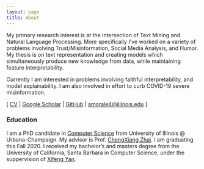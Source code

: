 ```yaml
---
layout: page
title: About
---
```

My primary research interest is at the intersection of Text Mining and Natural Language Processing. 
More specifically I've worked on a variety of problems involving Trust/Misinformation, Social Media Analysis, and Humor.  My thesis is on text representation and creating models which simultaneously produce new knowledge from data, while maintaining feature interpretability.

Currently I am interested in problems involving faithful interpretability, and model explainability. I am also involved in effort to curb COVID-19 severe misinformation.   

\[ [CV](cv.pdf) \| [Google Scholar](https://scholar.google.com/citations?hl=en&user=k35br0sAAAAJ) \| [GitHub](https://github.com/amorale4)  \|  [amorale4@illinois.edu](mailto:amorale4@illinois.edu) \]

### Education

I am a PhD candidate in [Computer Science](https://cs.illinois.edu/) from University of Illinois @ Urbana-Champaign. My advisor is Prof. [ChengXiang Zhai](http://czhai.cs.illinois.edu/). I am graduating this Fall 2020. 
 I received my bachelor’s and masters degree from the University of California, Santa Barbara in Computer Science, under the suppervision of [Xifeng Yan](https://sites.cs.ucsb.edu/~xyan/).
